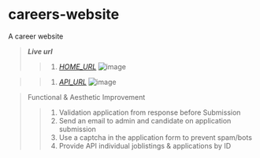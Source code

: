 # careers-website
A career website<br>
> _**Live url**_
>> 1. [_*HOME_URL*_](https://career-website-v2.onrender.com)
>>  ![image](https://user-images.githubusercontent.com/73437027/226135408-a80c1fe8-3361-48c6-9d0f-34048796d75c.png)

>> 1. [_*API_URL*_](https://career-website-v2.onrender.com/api/jobs)
>>	![image](https://user-images.githubusercontent.com/73437027/226135371-c9a06da5-04b7-437a-9f69-f15e9d7340a8.png)



> Functional & Aesthetic Improvement
>>	1. Validation application from response before Submission
>>	1. Send an email to admin and candidate on application submission
>>	1. Use a captcha in the application form to prevent spam/bots
>>	1. Provide API individual joblistings & applications by ID
